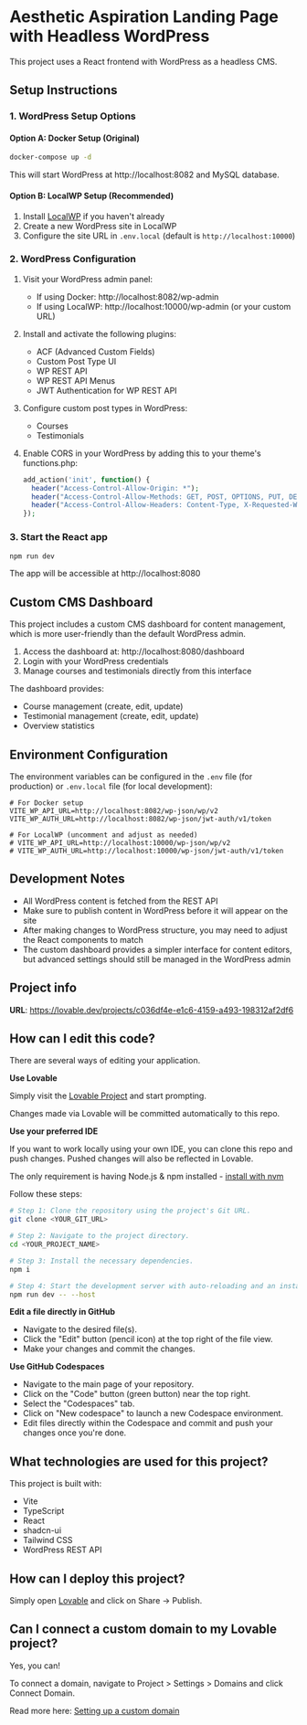 # Aesthetic Aspiration Landing Page with Headless WordPress

This project uses a React frontend with WordPress as a headless CMS.

## Setup Instructions

### 1. WordPress Setup Options

#### Option A: Docker Setup (Original)
```bash
docker-compose up -d
```
This will start WordPress at http://localhost:8082 and MySQL database.

#### Option B: LocalWP Setup (Recommended)
1. Install [LocalWP](https://localwp.com/) if you haven't already
2. Create a new WordPress site in LocalWP
3. Configure the site URL in `.env.local` (default is `http://localhost:10000`)

### 2. WordPress Configuration

1. Visit your WordPress admin panel:
   - If using Docker: http://localhost:8082/wp-admin
   - If using LocalWP: http://localhost:10000/wp-admin (or your custom URL)

2. Install and activate the following plugins:
   - ACF (Advanced Custom Fields)
   - Custom Post Type UI
   - WP REST API
   - WP REST API Menus
   - JWT Authentication for WP REST API

3. Configure custom post types in WordPress:
   - Courses
   - Testimonials

4. Enable CORS in your WordPress by adding this to your theme's functions.php:
   ```php
   add_action('init', function() {
     header("Access-Control-Allow-Origin: *");
     header("Access-Control-Allow-Methods: GET, POST, OPTIONS, PUT, DELETE");
     header("Access-Control-Allow-Headers: Content-Type, X-Requested-With, Authorization");
   });
   ```

### 3. Start the React app

```bash
npm run dev
```

The app will be accessible at http://localhost:8080

## Custom CMS Dashboard

This project includes a custom CMS dashboard for content management, which is more user-friendly than the default WordPress admin.

1. Access the dashboard at: http://localhost:8080/dashboard
2. Login with your WordPress credentials
3. Manage courses and testimonials directly from this interface

The dashboard provides:
- Course management (create, edit, update)
- Testimonial management (create, edit, update)
- Overview statistics

## Environment Configuration

The environment variables can be configured in the `.env` file (for production) or `.env.local` file (for local development):

```
# For Docker setup
VITE_WP_API_URL=http://localhost:8082/wp-json/wp/v2
VITE_WP_AUTH_URL=http://localhost:8082/wp-json/jwt-auth/v1/token

# For LocalWP (uncomment and adjust as needed)
# VITE_WP_API_URL=http://localhost:10000/wp-json/wp/v2
# VITE_WP_AUTH_URL=http://localhost:10000/wp-json/jwt-auth/v1/token
```

## Development Notes

- All WordPress content is fetched from the REST API
- Make sure to publish content in WordPress before it will appear on the site
- After making changes to WordPress structure, you may need to adjust the React components to match
- The custom dashboard provides a simpler interface for content editors, but advanced settings should still be managed in the WordPress admin

## Project info

**URL**: https://lovable.dev/projects/c036df4e-e1c6-4159-a493-198312af2df6

## How can I edit this code?

There are several ways of editing your application.

**Use Lovable**

Simply visit the [Lovable Project](https://lovable.dev/projects/c036df4e-e1c6-4159-a493-198312af2df6) and start prompting.

Changes made via Lovable will be committed automatically to this repo.

**Use your preferred IDE**

If you want to work locally using your own IDE, you can clone this repo and push changes. Pushed changes will also be reflected in Lovable.

The only requirement is having Node.js & npm installed - [install with nvm](https://github.com/nvm-sh/nvm#installing-and-updating)

Follow these steps:

```sh
# Step 1: Clone the repository using the project's Git URL.
git clone <YOUR_GIT_URL>

# Step 2: Navigate to the project directory.
cd <YOUR_PROJECT_NAME>

# Step 3: Install the necessary dependencies.
npm i

# Step 4: Start the development server with auto-reloading and an instant preview.
npm run dev -- --host
```

**Edit a file directly in GitHub**

- Navigate to the desired file(s).
- Click the "Edit" button (pencil icon) at the top right of the file view.
- Make your changes and commit the changes.

**Use GitHub Codespaces**

- Navigate to the main page of your repository.
- Click on the "Code" button (green button) near the top right.
- Select the "Codespaces" tab.
- Click on "New codespace" to launch a new Codespace environment.
- Edit files directly within the Codespace and commit and push your changes once you're done.

## What technologies are used for this project?

This project is built with:

- Vite
- TypeScript
- React
- shadcn-ui
- Tailwind CSS
- WordPress REST API

## How can I deploy this project?

Simply open [Lovable](https://lovable.dev/projects/c036df4e-e1c6-4159-a493-198312af2df6) and click on Share -> Publish.

## Can I connect a custom domain to my Lovable project?

Yes, you can!

To connect a domain, navigate to Project > Settings > Domains and click Connect Domain.

Read more here: [Setting up a custom domain](https://docs.lovable.dev/tips-tricks/custom-domain#step-by-step-guide)

